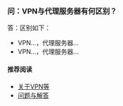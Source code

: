 ### 问：VPN与代理服务器有何区别？
答：区别如下：
- VPN...，代理服务器...
- VPN...，代理服务器...

#### 推荐阅读
- [关于VPN等](https://a2zitpro.github.io/web/列表-关于VPN及相关问题)
- [问题与解答](https://a2zitpro.github.io/web/列表-问题与解答)
